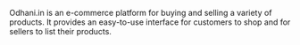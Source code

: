 
Odhani.in is an e-commerce platform for buying and selling a variety of products.
It provides an easy-to-use interface for customers to shop and for sellers to list their products.
